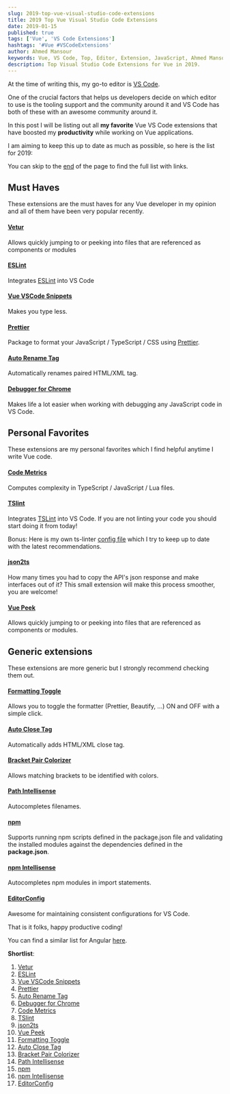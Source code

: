 ```yaml
---
slug: 2019-top-vue-visual-studio-code-extensions
title: 2019 Top Vue Visual Studio Code Extensions
date: 2019-01-15
published: true
tags: ['Vue', 'VS Code Extensions']
hashtags: '#Vue #VSCodeExtensions'
author: Ahmed Mansour
keywords: Vue, VS Code, Top, Editor, Extension, JavaScript, Ahmed Mansour, Web Developer, 2018, 2019, Best, Vue tips, Vue blog
description: Top Visual Studio Code Extensions for Vue in 2019.
---
```


At the time of writing this, my go-to editor is [VS Code](https://code.visualstudio.com/).

One of the crucial factors that helps us developers decide on which editor to use is the tooling support and the community around it and VS Code has both of these with an awesome community around it.

In this post I will be listing out all **my favorite** Vue VS Code extensions that have boosted my **productivity** while working on Vue applications.

I am aiming to keep this up to date as much as possible, so here is the list for 2019:

You can skip to the [end](#summary) of the page to find the full list with links.

## Must Haves

These extensions are the must haves for any Vue developer in my opinion and all of them have been very popular recently.

#### [Vetur][1]

Allows quickly jumping to or peeking into files that are referenced as components or modules

#### [ESLint][2]

Integrates [ESLint](http://eslint.org/) into VS Code

#### [Vue VSCode Snippets][3]

Makes you type less.

#### [Prettier][4]

Package to format your JavaScript / TypeScript / CSS using [Prettier](https://github.com/prettier/prettier).

#### [Auto Rename Tag][5]

Automatically renames paired HTML/XML tag.

#### [Debugger for Chrome][6]

Makes life a lot easier when working with debugging any JavaScript code in VS Code.

## Personal Favorites

These extensions are my personal favorites which I find helpful anytime I write Vue code.

#### [Code Metrics][7]

Computes complexity in TypeScript / JavaScript / Lua files.

#### [TSlint][8]

Integrates [TSLint](https://palantir.github.io/tslint/) into VS Code. If you are not linting your code you should start doing it from today!

Bonus: Here is my own ts-linter [config file](https://gist.github.com/mansour-ahmed/18753d7096cc4534b4b90954de993a4e) which I try to keep up to date with the latest recommendations.

#### [json2ts][9]

How many times you had to copy the API's json response and make interfaces out of it? This small extension will make this process smoother, you are welcome!

#### [Vue Peek][10]

Allows quickly jumping to or peeking into files that are referenced as components or modules.

## Generic extensions

These extensions are more generic but I strongly recommend checking them out.

#### [Formatting Toggle][11]

Allows you to toggle the formatter (Prettier, Beautify, …) ON and OFF with a simple click.

#### [Auto Close Tag][12]

Automatically adds HTML/XML close tag.

#### [Bracket Pair Colorizer][13]

Allows matching brackets to be identified with colors.

#### [Path Intellisense][14]

Autocompletes filenames.

#### [npm][15]

Supports running npm scripts defined in the package.json file and validating the installed modules against the dependencies defined in the **package.json**.

#### [npm Intellisense][16]

Autocompletes npm modules in import statements.

#### [EditorConfig][17]

Awesome for maintaining consistent configurations for VS Code.

That is it folks, happy productive coding!

You can find a similar list for Angular [here](/top-angular-visual-studio-code-extensions).

<p id="summary"><strong>Shortlist</strong>:</p>

1. [Vetur][1]
2. [ESLint][2]
3. [Vue VSCode Snippets][3]
4. [Prettier][4]
5. [Auto Rename Tag][5]
6. [Debugger for Chrome][6]
7. [Code Metrics][7]
8. [TSlint][8]
9. [json2ts][9]
10. [Vue Peek][10]
11. [Formatting Toggle][11]
12. [Auto Close Tag][12]
13. [Bracket Pair Colorizer][13]
14. [Path Intellisense][14]
15. [npm][15]
16. [npm Intellisense][16]
17. [EditorConfig][17]

[1]: https://marketplace.visualstudio.com/items?itemName=octref.vetur
[2]: https://marketplace.visualstudio.com/items?itemName=dbaeumer.vscode-eslint
[3]: https://marketplace.visualstudio.com/items?itemName=sdras.vue-vscode-snippets
[4]: https://marketplace.visualstudio.com/items?itemName=esbenp.prettier-vscode
[5]: https://marketplace.visualstudio.com/items?itemName=formulahendry.auto-rename-tag
[6]: https://marketplace.visualstudio.com/items?itemName=msjsdiag.debugger-for-chrome
[7]: https://marketplace.visualstudio.com/items?itemName=kisstkondoros.vscode-codemetrics
[8]: https://marketplace.visualstudio.com/items?itemName=eg2.tslint
[9]: https://marketplace.visualstudio.com/items?itemName=GregorBiswanger.json2ts
[10]: https://marketplace.visualstudio.com/items?itemName=dariofuzinato.vue-peek
[11]: https://marketplace.visualstudio.com/items?itemName=tombonnike.vscode-status-bar-format-toggle
[12]: https://marketplace.visualstudio.com/items?itemName=formulahendry.auto-close-tag
[13]: https://marketplace.visualstudio.com/items?itemName=CoenraadS.bracket-pair-colorizer
[14]: https://marketplace.visualstudio.com/items?itemName=christian-kohler.path-intellisense
[15]: https://marketplace.visualstudio.com/items?itemName=eg2.vscode-npm-script
[16]: https://marketplace.visualstudio.com/items?itemName=christian-kohler.npm-intellisense
[17]: https://marketplace.visualstudio.com/items?itemName=EditorConfig.EditorConfig
